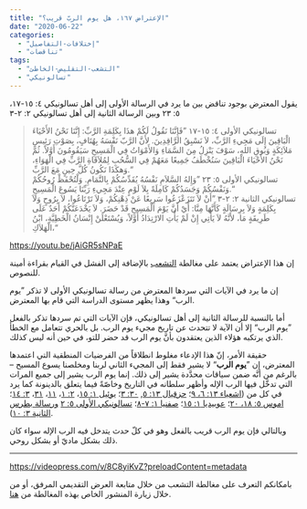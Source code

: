 ```yaml
---
title: "الإعتراض ١٦٧، هل يوم الربّ قريب؟"
date: "2020-06-22"
categories:
  - "إختلافات-التفاصيل"
  - "تناقضات"
tags:
  - "التشعب-التقليص-الخاطئ"
  - "تسالونيكي"
---
```


يقول المعترض بوجود تناقض بين ما يرد في الرسالة الأولى إلى أهل تسالونيكي ٤: ١٥-١٧، ٥: ٢٣ وبين الرسالة الثانية إلى أهل تسالونيكي ٢: ٢-٣

> تسالونيكي الأولى ٤: ١٥-١٧ ”فَإِنَّنَا نَقُولُ لَكُمْ هذَا بِكَلِمَةِ الرَّبِّ: إِنَّنَا نَحْنُ الأَحْيَاءَ الْبَاقِينَ إِلَى مَجِيءِ الرَّبِّ، لاَ نَسْبِقُ الرَّاقِدِينَ. لأَنَّ الرَّبّ نَفْسَهُ بِهُتَافٍ، بِصَوْتِ رَئِيسِ مَلاَئِكَةٍ وَبُوقِ اللهِ، سَوْفَ يَنْزِلُ مِنَ السَّمَاءِ وَالأَمْوَاتُ فِي الْمَسِيحِ سَيَقُومُونَ أَوَّلاً. ثُمَّ نَحْنُ الأَحْيَاءَ الْبَاقِينَ سَنُخْطَفُ جَمِيعًا مَعَهُمْ فِي السُّحُبِ لِمُلاَقَاةِ الرَّبِّ فِي الْهَوَاءِ، وَهكَذَا نَكُونُ كُلَّ حِينٍ مَعَ الرَّبِّ.“  
> تسالونيكي الأولى ٥: ٢٣ ”وَإِلهُ السَّلاَمِ نَفْسُهُ يُقَدِّسُكُمْ بِالتَّمَامِ. وَلْتُحْفَظْ رُوحُكُمْ وَنَفْسُكُمْ وَجَسَدُكُمْ كَامِلَةً بِلاَ لَوْمٍ عِنْدَ مَجِيءِ رَبِّنَا يَسُوعَ الْمَسِيحِ.“  
> تسالونيكي الثانية ٢: ٢-٣ ”أَنْ لاَ تَتَزَعْزَعُوا سَرِيعًا عَنْ ذِهْنِكُمْ، وَلاَ تَرْتَاعُوا، لاَ بِرُوحٍ وَلاَ بِكَلِمَةٍ وَلاَ بِرِسَالَةٍ كَأَنَّهَا مِنَّا: أَيْ أَنَّ يَوْمَ الْمَسِيحِ قَدْ حَضَرَ. لاَ يَخْدَعَنَّكُمْ أَحَدٌ عَلَى طَرِيقَةٍ مَا، لأَنَّهُ لاَ يَأْتِي إِنْ لَمْ يَأْتِ الارْتِدَادُ أَوَّلاً، وَيُسْتَعْلَنْ إِنْسَانُ الْخَطِيَّةِ، ابْنُ الْهَلاَكِ،“

https://youtu.be/jAiGR5sNPaE

إن هذا الإعتراض يعتمد على مغالطة [التشعب](https://reasonofhope.com/2019/07/25/bifurcation/) بالإضافة إلى الفشل في القيام بقراءة أمينة للنصوص.

إن ما يرد في الآيات التي سردها المعترض من رسالة تسالونيكي الأولى لا تذكر ”يوم الرب“ وهذا يظهر مستوى الدراسة التي قام بها المعترض.

أما بالنسبة للرسالة الثانية إلى أهل تسالونيكي، فإن الآيات التي تم سردها تذكر بالفعل ”يوم الرب“ إلا أن الآية لا تتحدث عن تاريخ مجيء يوم الرب. بل بالحري تتعامل مع الخطأ الذي يرتكبه هؤلاء الذين يعتقدون بأنَّ يوم الرب قد حضر للتو، في حين أنه ليس كذلك.

حقيقة الأمر، إنّ هذا الإدعاء مغلوط انطلاقاً من الفرضيات المنطقية التي اعتمدها المعترض، إن ”**يوم الرب**“ لا يشير فقط إلى المجيء الثاني لربنا ومخلصنا يسوع المسيح – بالرغم من أنَّه ضمن سياقات محدَّدة يشير إلى ذلك. إنما يوم الرب يشير إلى جميع المرات التي تدخَّل فيها الرب الإله وأظهر سلطانه في التاريخ وخاصّةً فيما يتعلق بالدينونة كما يرد في كل من ([اشعياء ١٣: ٦، ٩](https://biblia.com/books/ar-vandyke/is13.6-9)؛ [حزقيال ١٣: ٥](https://biblia.com/books/ar-vandyke/eze13.5), [٣٠: ٣](https://biblia.com/books/ar-vandyke/eze13.5)؛ [يوئيل ١: ١٥](https://biblia.com/books/ar-vandyke/joe1.15)، [٢: ١](https://biblia.com/books/ar-vandyke/joe2.1)، [١١](https://biblia.com/books/ar-vandyke/joe2.11)، [٣١](https://biblia.com/books/ar-vandyke/joe2.31)، [٣: ١٤](https://biblia.com/books/ar-vandyke/joe3.14)؛ [اموس ٥: ١٨، ٢٠](https://biblia.com/books/ar-vandyke/amo5.18-20)؛ [عوبيديا ١: ١٥](https://biblia.com/books/ar-vandyke/oba1.15)؛ [صفنيا ١: ٧-٨](https://biblia.com/books/ar-vandyke/zep1.7-8)؛ [تسالونيكي الأولى ٥: ٢](https://biblia.com/books/ar-vandyke/1the2.5) [ورسالة بطرس الثانية ٣: ١٠](https://biblia.com/books/ar-vandyke/2pe3.10)).

وبالتالي فإن يوم الرب قريب بالفعل وهو في كلّ حدث يتدخل فيه الرب الإله سواء كان ذلك بشكل ماديّ أو بشكل روحي.

---

https://videopress.com/v/8C8yiKvZ?preloadContent=metadata

بامكانكم التعرف على مغالطة التشعب من خلال متابعة العرض التقديمي المرفق، أو من خلال زيارة المنشور الخاص بهذه المغالطة من [هنا](https://reasonofhope.com/2019/07/25/bifurcation/).
